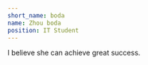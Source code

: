```yaml
---
short_name: boda
name: Zhou boda
position: IT Student
---
```

I believe she can achieve great success.